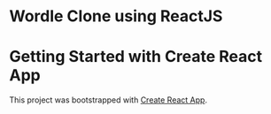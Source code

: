 # Wordle Clone using ReactJS

# Getting Started with Create React App

This project was bootstrapped with [Create React App](https://github.com/facebook/create-react-app).
